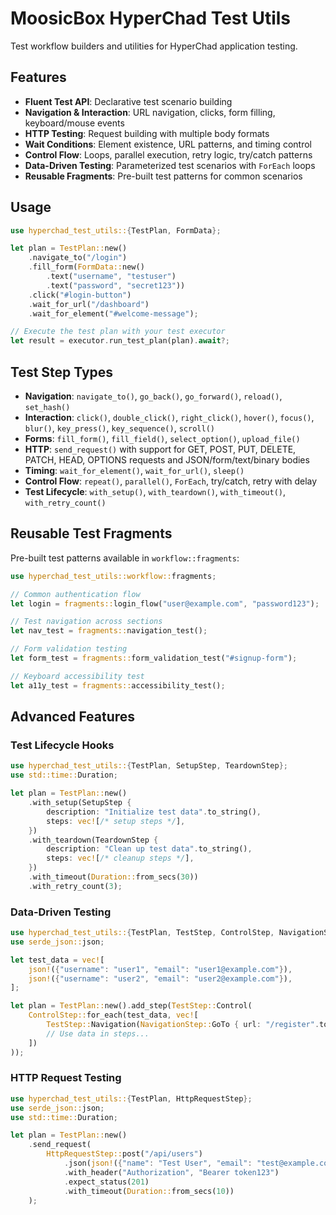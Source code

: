 # MoosicBox HyperChad Test Utils

Test workflow builders and utilities for HyperChad application testing.

## Features

- **Fluent Test API**: Declarative test scenario building
- **Navigation & Interaction**: URL navigation, clicks, form filling, keyboard/mouse events
- **HTTP Testing**: Request building with multiple body formats
- **Wait Conditions**: Element existence, URL patterns, and timing control
- **Control Flow**: Loops, parallel execution, retry logic, try/catch patterns
- **Data-Driven Testing**: Parameterized test scenarios with `ForEach` loops
- **Reusable Fragments**: Pre-built test patterns for common scenarios

## Usage

```rust
use hyperchad_test_utils::{TestPlan, FormData};

let plan = TestPlan::new()
    .navigate_to("/login")
    .fill_form(FormData::new()
        .text("username", "testuser")
        .text("password", "secret123"))
    .click("#login-button")
    .wait_for_url("/dashboard")
    .wait_for_element("#welcome-message");

// Execute the test plan with your test executor
let result = executor.run_test_plan(plan).await?;
```

## Test Step Types

- **Navigation**: `navigate_to()`, `go_back()`, `go_forward()`, `reload()`, `set_hash()`
- **Interaction**: `click()`, `double_click()`, `right_click()`, `hover()`, `focus()`, `blur()`, `key_press()`, `key_sequence()`, `scroll()`
- **Forms**: `fill_form()`, `fill_field()`, `select_option()`, `upload_file()`
- **HTTP**: `send_request()` with support for GET, POST, PUT, DELETE, PATCH, HEAD, OPTIONS requests and JSON/form/text/binary bodies
- **Timing**: `wait_for_element()`, `wait_for_url()`, `sleep()`
- **Control Flow**: `repeat()`, `parallel()`, `ForEach`, try/catch, retry with delay
- **Test Lifecycle**: `with_setup()`, `with_teardown()`, `with_timeout()`, `with_retry_count()`

## Reusable Test Fragments

Pre-built test patterns available in `workflow::fragments`:

```rust
use hyperchad_test_utils::workflow::fragments;

// Common authentication flow
let login = fragments::login_flow("user@example.com", "password123");

// Test navigation across sections
let nav_test = fragments::navigation_test();

// Form validation testing
let form_test = fragments::form_validation_test("#signup-form");

// Keyboard accessibility test
let a11y_test = fragments::accessibility_test();
```

## Advanced Features

### Test Lifecycle Hooks

```rust
use hyperchad_test_utils::{TestPlan, SetupStep, TeardownStep};
use std::time::Duration;

let plan = TestPlan::new()
    .with_setup(SetupStep {
        description: "Initialize test data".to_string(),
        steps: vec![/* setup steps */],
    })
    .with_teardown(TeardownStep {
        description: "Clean up test data".to_string(),
        steps: vec![/* cleanup steps */],
    })
    .with_timeout(Duration::from_secs(30))
    .with_retry_count(3);
```

### Data-Driven Testing

```rust
use hyperchad_test_utils::{TestPlan, TestStep, ControlStep, NavigationStep};
use serde_json::json;

let test_data = vec![
    json!({"username": "user1", "email": "user1@example.com"}),
    json!({"username": "user2", "email": "user2@example.com"}),
];

let plan = TestPlan::new().add_step(TestStep::Control(
    ControlStep::for_each(test_data, vec![
        TestStep::Navigation(NavigationStep::GoTo { url: "/register".to_string() }),
        // Use data in steps...
    ])
));
```

### HTTP Request Testing

```rust
use hyperchad_test_utils::{TestPlan, HttpRequestStep};
use serde_json::json;
use std::time::Duration;

let plan = TestPlan::new()
    .send_request(
        HttpRequestStep::post("/api/users")
            .json(json!({"name": "Test User", "email": "test@example.com"}))
            .with_header("Authorization", "Bearer token123")
            .expect_status(201)
            .with_timeout(Duration::from_secs(10))
    );
```
